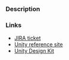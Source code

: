 ### Description

<!-- Description of problem -->
<!-- Solution -->
<!-- Testing Steps -->

### Links

- [JIRA ticket](https://asudev.jira.com/browse/UDS-0000)
- [Unity reference site](https://asu.github.io/asu-unity-stack/)
- [Unity Design Kit](https://shared-assets.adobe.com/link/fb14b288-bf63-47e0-5d30-384de5560455)


